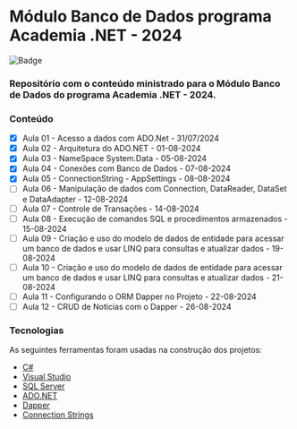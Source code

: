# Módulo Banco de Dados programa Academia .NET - 2024

![Badge](https://img.shields.io/badge/Marcos%20Dias%20Vendramini-ASP.NET%20C%23-red)

### Repositório com o conteúdo ministrado para o Módulo Banco de Dados do programa Academia .NET - 2024.

### Conteúdo

- [x] Aula 01 - Acesso a dados com ADO.Net - 31/07/2024
- [x] Aula 02 - Arquitetura do ADO.NET - 01-08-2024
- [x] Aula 03 - NameSpace System.Data - 05-08-2024
- [x] Aula 04 - Conexões com Banco de Dados - 07-08-2024
- [x] Aula 05 - ConnectionString - AppSettings - 08-08-2024
- [ ] Aula 06 - Manipulação de dados com Connection, DataReader, DataSet e DataAdapter - 12-08-2024
- [ ] Aula 07 - Controle de Transações - 14-08-2024
- [ ] Aula 08 - Execução de comandos SQL e procedimentos armazenados - 15-08-2024
- [ ] Aula 09 - Criação e uso do modelo de dados de entidade para acessar um banco de dados e usar LINQ para consultas e atualizar dados - 19-08-2024
- [ ] Aula 10 - Criação e uso do modelo de dados de entidade para acessar um banco de dados e usar LINQ para consultas e atualizar dados - 21-08-2024
- [ ] Aula 11 - Configurando o ORM Dapper no Projeto - 22-08-2024
- [ ] Aula 12 - CRUD de Noticias com o Dapper - 26-08-2024

### Tecnologias

As seguintes ferramentas foram usadas na construção dos projetos:

- [C#](https://docs.microsoft.com/pt-br/dotnet/csharp/)
- [Visual Studio](https://visualstudio.microsoft.com/pt-br/)
- [SQL Server](https://www.microsoft.com/pt-br/sql-server/sql-server-downloads)
- [ADO.NET](https://docs.microsoft.com/pt-br/dotnet/framework/data/adonet/)
- [Dapper](https://github.com/DapperLib/Dapper)
- [Connection Strings](https://www.connectionstrings.com/)
